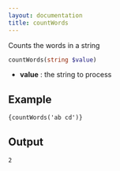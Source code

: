 ```yaml
---
layout: documentation
title: countWords
---
```


Counts the words in a string
```php
countWords(string $value)
```
* **value** : the string to process

## Example
```html
{countWords('ab cd')}
```

## Output
```
2
```